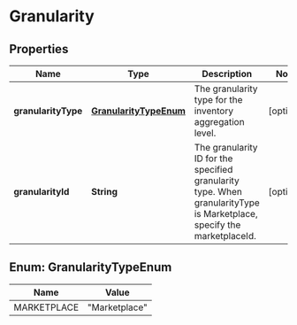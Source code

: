 
# Granularity

## Properties
Name | Type | Description | Notes
------------ | ------------- | ------------- | -------------
**granularityType** | [**GranularityTypeEnum**](#GranularityTypeEnum) | The granularity type for the inventory aggregation level. |  [optional]
**granularityId** | **String** | The granularity ID for the specified granularity type. When granularityType is Marketplace, specify the marketplaceId. |  [optional]


<a name="GranularityTypeEnum"></a>
## Enum: GranularityTypeEnum
Name | Value
---- | -----
MARKETPLACE | &quot;Marketplace&quot;



